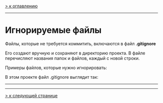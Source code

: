 [> к оглавлению](/readme.md)

___

# Игнорируемые файлы

Файлы, которые не требуется коммитить, включаются в файл __.gitignore__

Его создают вручную и сохраняют в директорию проекта. В файле перечисляют названия папок и файлов, каждый с новой строки. 

Примеры файлов, которые нужно игнорировать:



В этом проекте файл .gitignore выглядит так:



___
___

[> к следующей странице](/more.md)